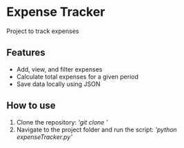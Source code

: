 # Expense Tracker
Project to track expenses 

## Features  
  - Add, view, and filter expenses
  - Calculate total expenses for a given period
  - Save data locally using JSON

## How to use
  1. Clone the repository: *'git clone <repository-url>'*
  2. Navigate to the project folder and run the script: *'python expenseTracker.py'*



